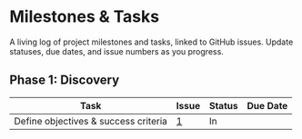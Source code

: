 # Milestones & Tasks

A living log of project milestones and tasks, linked to GitHub issues. Update statuses, due dates, and issue numbers as you progress.

## Phase 1: Discovery
| Task                                  | Issue | Status      | Due Date    |
|---------------------------------------|-------|-------------|-------------|
| Define objectives & success criteria  |[1](https://github.com/Ramgath/hk_racing_project/issues/12)       | In
